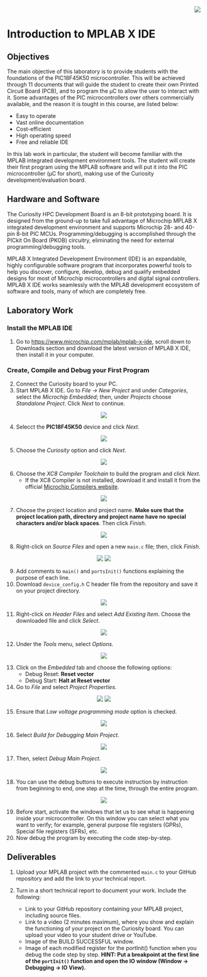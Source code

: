<div align="right">
   <img src="img/teclogo.png">
</div>


# Introduction to MPLAB X IDE

## Objectives

The main objective of this laboratory is to provide students with the foundations of the PIC18F45K50 microcontroller. This will be achieved through 11 documents that will guide the student to create their own Printed Circuit Board (PCB), and to program the &mu;C to allow the user to interact with it. Some advantages of the PIC microcontrollers over others commercially available, and the reason it is tought in this course, are listed below:
* Easy to operate
* Vast online  documentation
* Cost-efficient 
* High operating speed
* Free and reliable IDE

In this lab work in particular, the student will become familiar with the MPLAB integrated development environment tools. The student will create their first program using the MPLAB software and will put it into the PIC microcontroller (&mu;C for short), making use of the Curiosity development/evaluation board.

## Hardware and Software
The Curiosity HPC Development Board is an 8-bit prototyping board. It is designed from the ground-up to take full advantage of Microchip MPLAB X integrated development environment and supports Microchip 28- and 40-pin 8-bit PIC MCUs. Programming/debugging is accomplished through the PICkit On Board (PKOB) circuitry, eliminating the need for external programming/debugging tools.

MPLAB X Integrated Development Environment (IDE) is an expandable, highly configurable software program that incorporates powerful tools to help you discover, configure, develop, debug and qualify embedded designs for most of Microchip microcontrollers and digital signal controllers. MPLAB X IDE works seamlessly with the MPLAB development ecosystem of software and tools, many of which are completely free.

## Laboratory Work
### Install the MPLAB IDE
1. Go to https://www.microchip.com/mplab/mplab-x-ide, scroll down to Downloads section and download the latest version of MPLAB X IDE, then install it in your computer.

### Create, Compile and Debug your First Program
2. Connect the Curiosity board to your PC.
3. Start MPLAB X IDE. Go to *File -> New Project* and under *Categories*, select the *Microchip Embedded*; then, under *Projects* choose *Standalone Project*. Click *Next* to continue.

<div align="center">
   <img src="img/fig1.png">
</div>

4. Selecct the __PIC18F45K50__ device and click *Next*.

<div align="center">
   <img src="img/fig2.png">
</div>

5. Choose the *Curiosity* option and click *Next*.

<div align="center">
   <img src="img/fig3.png">
</div>

6. Choose the *XC8 Compiler Toolchain* to build the program and click *Next*.
   * If the XC8 Compiler is not installed, download it and install it from the official [Microchip Compilers website](https://www.microchip.com/en-us/development-tools-tools-and-software/mplab-xc-compilers).

<div align="center">
   <img src="img/fig4.png">
</div>

7. Choose the project location and project name. __Make sure that the project location path, directory and project name have no special characters and/or black spaces__. Then click *Finish*.

<div align="center">
   <img src="img/fig5.png">
</div>

8. Right-click on *Source Files* and open a new `main.c` file; then, click *Finish*.

<div align="center">
   <img src="img/fig6.png">
   <img src="img/fig6b.png">
</div>

9. Add comments to  `main()` and `portsInit()` functions explaining the purpose of each line.
10. Download `device_config.h` C header file from the repository and save it on your project directory. 

<div align="center">
   <img src="img/fig7.png">
</div>

11. Right-click on *Header Files* and select *Add Existing Item*. Choose the downloaded file and click *Select*.

<div align="center">
   <img src="img/fig8.png">
</div>

12. Under the *Tools* menu, select *Options*.

<div align="center">
   <img src="img/fig9.png">
</div>

13. Click on the *Embedded* tab and choose the following options: 
    - Debug Reset: __Reset vector__
    - Debug Start: __Halt at Reset vector__
14. Go to *File* and select *Project Properties*. 

<div align="center">
   <img src="img/fig10.png">
   <img src="img/fig11.png">
</div>

15. Ensure that *Low voltage programming mode* option is checked.

<div align="center">
   <img src="img/fig12.png">
</div>

16. Select *Build for Debugging Main Project*.

<div align="center">
   <img src="img/fig13.png">
</div>

17. Then, select *Debug Main Project*.

<div align="center">
   <img src="img/fig14.png">
</div>

18. You can use the debug buttons to execute instruction by instruction from beginning to end, one step at the time, through the entire program.

<div align="center">
   <img src="img/fig15.png">
</div>

19. Before start, activate the windows that let us to see what is happening inside your microcontroller. On this window you can select what you want to verify; for example, general purpose file registers (GPRs), Special file registers (SFRs), etc.
20. Now debug the program by executing the code step-by-step. 

## Deliverables
 1. Upload your MPLAB project with the commented `main.c` to your GitHub repository and add the link to your technical report. 

 2. Turn in a short technical report to document your work. Include the following:
    - Link to your GitHub repository containing your MPLAB project, including source files.
    - Link to a video (2 minutes maximum), where you show and explain the functioning of your project on the Curiosity board. You can upload your video to your student drive or YouTube.
    - Image of the BUILD SUCCESSFUL window. 
    - Image of each modified register for the portInit() function when you debug the code step by step. __HINT: Put a breakpoint at the first line of the `portInit()` function and open the IO window (Window → Debugging → IO View).__
